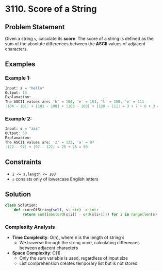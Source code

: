 # 3110. Score of a String

## Problem Statement

Given a string `s`, calculate its **score**. The score of a string is defined as the sum of the absolute differences between the **ASCII** values of adjacent characters.

## Examples

### Example 1:
```python
Input: s = "hello"
Output: 13
Explanation: 
The ASCII values are: 'h' = 104, 'e' = 101, 'l' = 108, 'o' = 111
|104 - 101| + |101 - 108| + |108 - 108| + |108 - 111| = 3 + 7 + 0 + 3 = 13
```

### Example 2:
```python
Input: s = "zaz"
Output: 50
Explanation: 
The ASCII values are: 'z' = 122, 'a' = 97
|122 - 97| + |97 - 122| = 25 + 25 = 50
```

## Constraints
* `2 <= s.length <= 100`
* `s` consists only of lowercase English letters

## Solution

```python
class Solution:
    def scoreOfString(self, s: str) -> int:
        return sum([abs(ord(s[i]) - ord(s[i+1])) for i in range(len(s)-1)])
```

### Complexity Analysis
- **Time Complexity**: O(n), where n is the length of string s
  - We traverse through the string once, calculating differences between adjacent characters
- **Space Complexity**: O(1)
  - Only the sum variable is used, regardless of input size
  - List comprehension creates temporary list but is not stored
